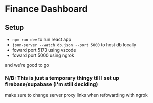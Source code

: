 # Finance Dashboard

## Setup

- `npm run dev` to run react app
- `json-server --watch db.json --port 5000` to host db locally
- foward port 5173 using vscode
- foward port 5000 using ngrok

and we're good to go

### N/B: This is just a temporary thingy till I set up firebase/supabase (I'm still deciding)

make sure to change server proxy links when refowarding with ngrok
